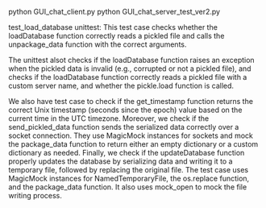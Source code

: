 python GUI_chat_client.py
python GUI_chat_server_test_ver2.py 

test_load_database unittest: This test case checks whether the loadDatabase function correctly reads a pickled file and calls the unpackage_data function with the correct arguments.

The unittest alsot checks if the loadDatabase function raises an exception when the pickled data is invalid (e.g., corrupted or not a pickled file), and checks if the loadDatabase function correctly reads a pickled file with a custom server name, and whether the pickle.load function is called.

We also have test case to check if the get_timestamp function returns the correct Unix timestamp (seconds since the epoch) value based on the current time in the UTC timezone. Moreover, we check if the send_pickled_data function sends the serialized data correctly over a socket connection. They use MagicMock instances for sockets and mock the package_data function to return either an empty dictionary or a custom dictionary as needed. Finally, we check if the updateDatabase function properly updates the database by serializing data and writing it to a temporary file, followed by replacing the original file. The test case uses MagicMock instances for NamedTemporaryFile, the os.replace function, and the package_data function. It also uses mock_open to mock the file writing process.